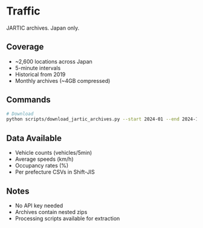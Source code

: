 # Traffic

JARTIC archives. Japan only.

## Coverage
- ~2,600 locations across Japan
- 5-minute intervals
- Historical from 2019
- Monthly archives (~4GB compressed)

## Commands

```bash
# Download
python scripts/download_jartic_archives.py --start 2024-01 --end 2024-12
```

## Data Available
- Vehicle counts (vehicles/5min)
- Average speeds (km/h)
- Occupancy rates (%)
- Per prefecture CSVs in Shift-JIS

## Notes
- No API key needed
- Archives contain nested zips
- Processing scripts available for extraction